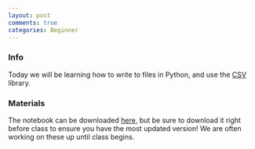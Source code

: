 ```yaml
---
layout: post
comments: true
categories: Beginner
---
```

### Info
Today we will be learning how to write to files in Python, and use the [CSV](https://docs.python.org/3/library/csv.html) library.

### Materials
The notebook can be downloaded [here](https://drive.google.com/drive/folders/0B3D_PdrFcBfRbXY3TTJjQVYtQ1U?usp=sharing), but be sure to download it right before class to ensure you have the most updated version! We are often working on these up until class begins.

